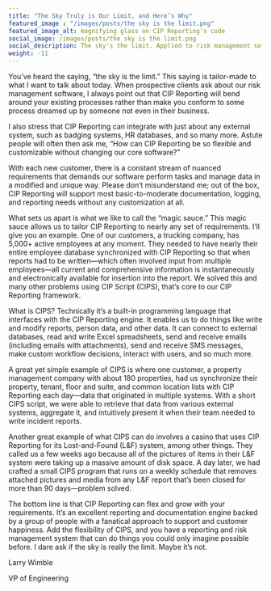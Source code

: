 ```yaml
---
title: "The Sky Truly is Our Limit, and Here’s Why"
featured_image : "/images/posts/the sky is the limit.png"
featured_image_alt: magnifying glass on CIP Reporting's code
social_image: /images/posts/the sky is the limit.png
social_description: The sky's the limit. Applied to risk management software, CIP Reporting adapts to your processes, prioritizing flexibility over imposing unfamiliar procedures.
weight: -11
---
```

You’ve heard the saying, “the sky is the limit.” This saying is tailor-made to what I want to talk about today.  When prospective clients ask about our risk management software, I always point out that CIP Reporting will bend around your existing processes rather than make you conform to some process dreamed up by someone not even in their business. 

I also stress that CIP Reporting can integrate with just about any external system, such as badging systems, HR databases, and so many more.  Astute people will often then ask me, “How can CIP Reporting be so flexible and customizable without changing our core software?”

With each new customer, there is a constant stream of nuanced requirements that demands our software perform tasks and manage data in a modified and unique way. Please don’t misunderstand me; out of the box, CIP Reporting will support most basic-to-moderate documentation, logging, and reporting needs without any customization at all. 

What sets us apart is what we like to call the “magic sauce.” This magic sauce allows us to tailor CIP Reporting to nearly any set of requirements. I’ll give you an example. One of our customers, a trucking company, has 5,000+ active employees at any moment. They needed to have nearly their entire employee database synchronized with CIP Reporting so that when reports had to be written—which often involved input from multiple employees—all current and comprehensive information is instantaneously and electronically available for insertion into the report. We solved this and many other problems using CIP Script (CIPS), that’s core to our CIP Reporting framework. 

What is CIPS? Technically it’s a built-in programming language that interfaces with the CIP Reporting engine. It enables us to do things like write and modify reports, person data, and other data. It can connect to external databases, read and write Excel spreadsheets, send and receive emails (including emails with attachments), send and receive SMS messages, make custom workflow decisions, interact with users, and so much more.

A great yet simple example of CIPS is where one customer, a property management company with about 180 properties, had us synchronize their property, tenant, floor and suite, and common location lists with CIP Reporting each day—data that originated in multiple systems.  With a short CIPS script, we were able to retrieve that data from various external systems, aggregate it, and intuitively present it when their team needed to write incident reports.

Another great example of what CIPS can do involves a casino that uses CIP Reporting for its Lost-and-Found (L&F) system, among other things. They called us a few weeks ago because all of the pictures of items in their L&F system were taking up a massive amount of disk space. A day later, we had crafted a small CIPS program that runs on a weekly schedule that removes attached pictures and media from any L&F report that’s been closed for more than 90 days—problem solved.

The bottom line is that CIP Reporting can flex and grow with your requirements. It’s an excellent reporting and documentation engine backed by a group of people with a fanatical approach to support and customer happiness. Add the flexibility of CIPS, and you have a reporting and risk management system that can do things you could only imagine possible before. I dare ask if the sky is really the limit. Maybe it’s not.

Larry Wimble

VP of Engineering

